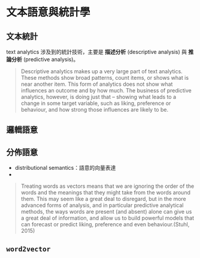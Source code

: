 # 文本語意與統計學


## 文本統計

text analytics 涉及到的統計技術，主要是 **描述分析** (descriptive analysis) 與 **推論分析** (predictive analysis)。

> Descriptive analytics makes up a very large part of text analytics. These methods show broad patterns, count items, or shows what is near another item. This form of analytics does not show what influences an outcome and by how much. The business of predictive analytics, however, is doing just that – showing what leads to a change in some target variable, such as liking, preference or behaviour, and how strong those influences are likely to be.







## 邏輯語意




## 分佈語意 

- distributional semantics：語意的向量表達
- 



> Treating words as vectors means that we are ignoring the order of the words and the meanings that they might take from the words around them. This may seem like a great deal to disregard, but in the more advanced forms of analysis, and in particular predictive analytical methods, the ways words are present (and absent) alone can give us a great deal of information, and allow us to build powerful models that can forecast or predict liking, preference and even behaviour.(Stuhl, 2015)


## `word2vector` 